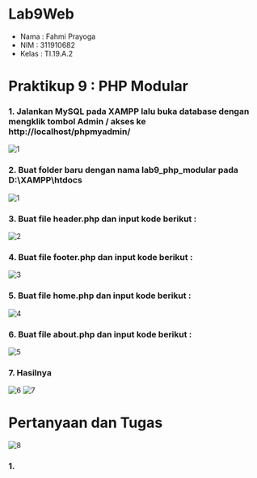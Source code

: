 # Lab9Web

- Nama  : Fahmi Prayoga
- NIM   : 311910682
- Kelas : TI.19.A.2

# Praktikup 9 : PHP Modular

### 1. Jalankan MySQL pada XAMPP lalu buka database dengan mengklik tombol Admin / akses ke http://localhost/phpmyadmin/

![1](https://user-images.githubusercontent.com/56239989/119947146-a0a9ad80-bfc1-11eb-9d13-26e3941156be.jpg)

### 2. Buat folder baru dengan nama lab9_php_modular pada D:\XAMPP\htdocs

![1](https://user-images.githubusercontent.com/56239989/120915579-99278a00-c6ce-11eb-8e46-4b7d4a56603a.jpg)

### 3. Buat file header.php dan input kode berikut :

![2](https://user-images.githubusercontent.com/56239989/120915599-b5c3c200-c6ce-11eb-85ee-572b044fa021.jpg)

### 4. Buat file footer.php dan input kode berikut :

![3](https://user-images.githubusercontent.com/56239989/120915612-ce33dc80-c6ce-11eb-83ae-bdb26b640e96.jpg)

### 5. Buat file home.php dan input kode berikut :

![4](https://user-images.githubusercontent.com/56239989/120915613-d25ffa00-c6ce-11eb-8c6e-1150b5e0c319.jpg)

### 6. Buat file about.php dan input kode berikut :

![5](https://user-images.githubusercontent.com/56239989/120915619-df7ce900-c6ce-11eb-8c7a-80a506afd593.jpg)

### 7. Hasilnya

![6](https://user-images.githubusercontent.com/56239989/120915626-ec99d800-c6ce-11eb-8931-c18accef4dd4.jpg)
![7](https://user-images.githubusercontent.com/56239989/120915627-ef94c880-c6ce-11eb-8b3e-fc9623ba6468.jpg)

# Pertanyaan dan Tugas

![8](https://user-images.githubusercontent.com/56239989/120915654-25d24800-c6cf-11eb-9e91-4301db1803dd.jpg)

### 1.
